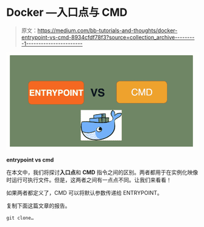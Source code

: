 # Docker —入口点与 CMD

> 原文：<https://medium.com/bb-tutorials-and-thoughts/docker-entrypoint-vs-cmd-8934cfdf78f3?source=collection_archive---------1----------------------->

![](img/9248ea2e9328e5bf6029e4fa1b78e1e4.png)

**entrypoint vs cmd**

在本文中，我们将探讨**入口点**和 **CMD** 指令之间的区别。两者都用于在实例化映像时运行可执行文件。但是，这两者之间有一点点不同。让我们来看看！

如果两者都定义了，CMD 可以将默认参数传递给 ENTRYPOINT。

复制下面这篇文章的报告。

```
git clone…
```